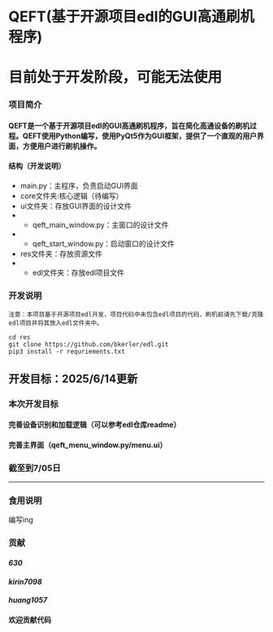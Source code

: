 # QEFT(基于开源项目edl的GUI高通刷机程序)

# 目前处于开发阶段，可能无法使用

### 项目简介

#### QEFT是一个基于开源项目edl的GUI高通刷机程序，旨在简化高通设备的刷机过程。QEFT使用Python编写，使用PyQt5作为GUI框架，提供了一个直观的用户界面，方便用户进行刷机操作。
#### 结构（开发说明）
- main.py：主程序，负责启动GUI界面
- core文件夹:核心逻辑（待编写）
- ui文件夹：存放GUI界面的设计文件
- - qeft_main_window.py：主窗口的设计文件
- - qeft_start_window.py：启动窗口的设计文件
- res文件夹：存放资源文件
- - edl文件夹：存放edl项目文件

### 开发说明
~~~
注意：本项目基于开源项目edl开发，项目代码中未包含edl项目的代码，刷机前请先下载/克隆edl项目并将其放入edl文件夹中。

cd res
git clone https://github.com/bkerler/edl.git
pip3 install -r requriements.txt
~~~

## 开发目标：2025/6/14更新
### 本次开发目标
#### 完善设备识别和加载逻辑（可以参考edl仓库readme）
#### 完善主界面（qeft_menu_window.py/menu.ui）
### 截至到7/05日
---

### 食用说明
编写ing

### 贡献
#### *630*
#### *kirin7098*
#### *huang1057*
#### 欢迎贡献代码